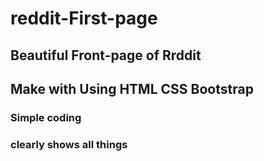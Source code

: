 # reddit-First-page

## Beautiful Front-page of Rrddit

## Make with Using HTML CSS Bootstrap 

### Simple coding

### clearly shows all things